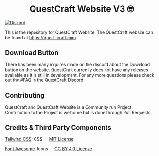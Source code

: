 <h1 align="center">QuestCraft Website V3 🤓</h1>

[![Discord](https://img.shields.io/discord/820767484042018829.svg?label=&logo=discord&logoColor=ffffff&color=7389D8&labelColor=6A7EC2)](https://discord.gg/cRdBUaUzcx)

This is the repository for QuestCraft Website. The QuestCraft website can be found at <a href="https://quest-craft.com/">https://quest-craft.com</a>.


## Download Button
There has been many inquires made on the discord about the Download button on the website. QuestCraft currently does not have any releases available as it is still in development. For any more questions please check out the #FAQ in the QuestCraft Discord.

## Contributing
QuestCraft and QuestCraft Website is a Community run Project. Contribution to the Project is welcome but is done through Pull Requests.  

## Credits & Third Party Components
[Tailwind CSS](https://tailwindcss.com/): CSS —  [MIT License](https://github.com/tailwindlabs/tailwindcss/blob/master/LICENSE)

[Font Awesome](https://fontawesome.com/): Icons —  [CC BY 4.0 License](https://creativecommons.org/licenses/by/4.0/)

